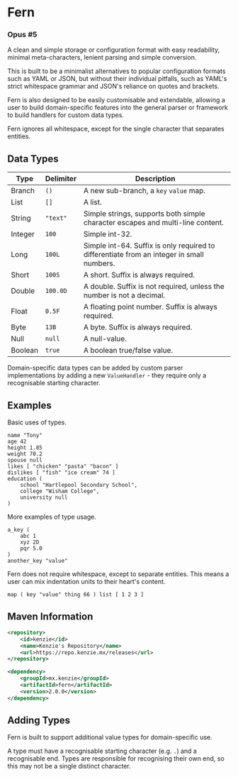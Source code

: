 Fern
=====

### Opus #5

A clean and simple storage or configuration format with easy readability, minimal meta-characters, lenient parsing and
simple conversion.

This is built to be a minimalist alternatives to popular configuration formats such as YAML or JSON, but without their
individual pitfalls, such as YAML's strict whitespace grammar and JSON's reliance on quotes and brackets.

Fern is also designed to be easily customisable and extendable, allowing a user to build domain-specific features into
the general parser or framework to build handlers for custom data types.

Fern ignores all whitespace, except for the single character that separates entities.

## Data Types

| Type    | Delimiter                              | Description                                                                               |
|---------|----------------------------------------|-------------------------------------------------------------------------------------------|
| Branch  | `()`                                   | A new sub-branch, a `key` `value` map.                                                    |
| List    | `[]`                                   | A list.                                                                                   |
| String  | `"text"`                               | Simple strings, supports both simple character escapes and multi-line content.            |
| Integer | `100`                                  | Simple int-32.                                                                            |
| Long    | `100L`                                 | Simple int-64. Suffix is only required to differentiate from an integer in small numbers. |
| Short   | `100S`                                 | A short. Suffix is always required.                                                       |
| Double  | `100.0D`                               | A double. Suffix is not required, unless the number is not a decimal.                     |
| Float   | `0.5F`                                 | A floating point number. Suffix is always required.                                       |
| Byte    | `13B`                                  | A byte. Suffix is always required.                                                        |
| Null    | `null`                                 | A null-value.                                                                             |
| Boolean | `true`                                 | A boolean true/false value.                                                               |

Domain-specific data types can be added by custom parser implementations by adding a new `ValueHandler` - they require
only a recognisable starting character.

## Examples

Basic uses of types.

```fern
name "Tony"
age 42    
height 1.85 
weight 70.2 
spouse null  
likes [ "chicken" "pasta" "bacon" ]
dislikes [ "fish" "ice cream" 74 ]
education (   
    school "Hartlepool Secondary School",
    college "Wisham College",
    university null
)

```

More examples of type usage.

```fern
a_key ( 
    abc 1 
    xyz 2D 
    pqr 5.0 
)
another_key "value" 
```

Fern does not require whitespace, except to separate entities. This means a user can mix indentation units to
their heart's content.

```fern
map ( key "value" thing 66 ) list [ 1 2 3 ]
```

## Maven Information
```xml
<repository>
    <id>kenzie</id>
    <name>Kenzie's Repository</name>
    <url>https://repo.kenzie.mx/releases</url>
</repository>
``` 

```xml
<dependency>
    <groupId>mx.kenzie</groupId>
    <artifactId>fern</artifactId>
    <version>2.0.0</version>
</dependency>
```

## Adding Types

Fern is built to support additional value types for domain-specific use.

A type must have a recognisable starting character (e.g. `.`) and a recognisable end.
Types are responsible for recognising their own end, so this may not be a single distinct character.



